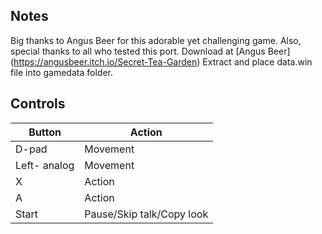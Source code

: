 ## Notes

Big thanks to Angus Beer for this adorable yet challenging game. Also, special thanks to all who tested this port.
Download at [Angus Beer] (https://angusbeer.itch.io/Secret-Tea-Garden)
Extract and place data.win file into gamedata folder.

## Controls

| Button | Action |
|--|--| 
|D-pad|Movement|
|Left- analog|Movement|
|X|Action|
|A|Action|
|Start|Pause/Skip talk/Copy look|



